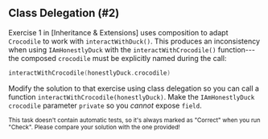 ## Class Delegation (#2)

Exercise 1 in [Inheritance & Extensions] uses
composition to adapt `Crocodile` to work with `interactWithDuck()`. This
produces an inconsistency when using `IAmHonestlyDuck` with the
`interactWithCrocodile()` function---the composed `crocodile` must be
explicitly named during the call:

```kotlin
interactWithCrocodile(honestlyDuck.crocodile)
```

Modify the solution to that exercise using class delegation so you can call a
function `interactWithCrocodile(honestlyDuck)`. Make the `IAmHonestlyDuck`
`crocodile` parameter `private` so you *cannot* expose `field`.

<sub> This task doesn't contain automatic tests,
so it's always marked as "Correct" when you run "Check".
Please compare your solution with the one provided! </sub>
